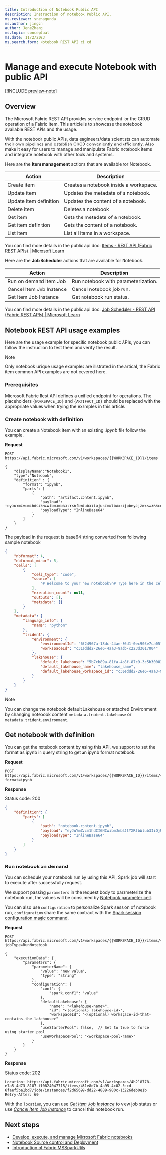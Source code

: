 ```yaml
---
title: Introduction of Notebook Public API
description: Instruction of notebook Public API.
ms.reviewer: snehagunda
ms.author: jingzh
author: JeneZhang
ms.topic: conceptual
ms.date: 11/2/2023
ms.search.form: Notebook REST API ci cd
---
```



# Manage and execute Notebook with public API

[!INCLUDE [preview-note](../includes/feature-preview-note.md)]

## Overview

The Microsoft Fabric REST API provides service endpoint for the CRUD operation of a Fabric item. This article is to showcase the notebook available REST APIs and the usage.

With the notebook public APIs, data engineers/data scientists can automate their own pipelines and establish CI/CD conveniently and efficiently. Also make it easy for users to manage and manipulate Fabric notebook items and integrate notebook with other tools and systems.

Here are the **Item management** actions that are available for Notebook.

|Action   |Description  |
|---------|---------|
|Create item |Creates a notebook inside a workspace.|
|Update item |Updates the metadata of a notebook.|
|Update item definition |Updates the content of a notebook.|
|Delete item |Deletes a notebook|
|Get item |Gets the metadata of a notebook.|
|Get item definition |Gets the content of a notebook.|
|List item | List all items in a workspace.|

You can find more details in the public api doc: [Items - REST API (Fabric REST APIs) | Microsoft Learn](https://review.learn.microsoft.com/en-us/rest/api/fabric/core/items?branch=drafts%2Ffeatures%2Fga-release)

Here are the **Job Scheduler** actions that are available for Notebook.

|Action   |Description  |
|---------|---------|
|Run on demand Item Job|Run notebook with parameterization.|
|Cancel Item Job Instance|Cancel notebook job run.|
|Get Item Job Instance| Get notebook run status.|

You can find more details in the public api doc: [Job Scheduler - REST API (Fabric REST APIs) | Microsoft Learn](https://review.learn.microsoft.com/en-us/rest/api/fabric/core/job-scheduler?branch=drafts%2Ffeatures%2Fga-release)

## Notebook REST API usage examples

Here are the usage example for specific notebook public APIs, you can follow the instruction to test them and verify the result.

> [!NOTE]
> Only notebook unique usage examples are illstrated in the artical, the Fabric item common API examples are not covered here.

### Prerequisites

Microsoft Fabric Rest API defines a unified endpoint for operations. The placeholders `{WORKSPACE_ID}` and `{ARTIFACT_ID}` should be replaced with the appropriate values when trying the examples in this article.

### Create notebook with definition

You can create a Notebook item with an existing _.ipynb_ file follow the example.

**Request**

```http
POST https://api.fabric.microsoft.com/v1/workspaces/{{WORKSPACE_ID}}/items

{
    "displayName":"Notebook1",
    "type":"Notebook",
    "definition" : {
        "format": "ipynb",
        "parts": [
            {
                "path": "artifact.content.ipynb",
                "payload": "eyJuYmZvcm1hdCI6NCwibmJmb3JtYXRfbWlub3IiOjUsImNlbGxzIjpbeyJjZWxsX3R5cGUiOiJjb2RlIiwic291cmNlIjpbIiMgV2VsY29tZSB0byB5b3VyIG5ldyBub3RlYm9va1xuIyBUeXBlIGhlcmUgaW4gdGhlIGNlbGwgZWRpdG9yIHRvIGFkZCBjb2RlIVxuIl0sImV4ZWN1dGlvbl9jb3VudCI6bnVsbCwib3V0cHV0cyI6W10sIm1ldGFkYXRhIjp7fX1dLCJtZXRhZGF0YSI6eyJsYW5ndWFnZV9pbmZvIjp7Im5hbWUiOiJweXRob24ifX19",
                "payloadType": "InlineBase64"
            }
        ]
    }
}
```

The payload in the request is base64 string converted from following sample notebook.

```json
{
    "nbformat": 4,
    "nbformat_minor": 5,
    "cells": [
        {
            "cell_type": "code",
            "source": [
                "# Welcome to your new notebook\n# Type here in the cell editor to add code!\n"
            ],
            "execution_count": null,
            "outputs": [],
            "metadata": {}
        }
    ],
    "metadata": {
        "language_info": {
            "name": "python"
        },
        "trident": {
            "environment": {
                "environmentId": "6524967a-18dc-44ae-86d1-0ec903e7ca05",
                "workspaceId": "c31eddd2-26e6-4aa3-9abb-c223d3017004"
            },
            "lakehouse": {
                "default_lakehouse": "5b7cb89a-81fa-4d8f-87c9-3c5b30083bee",
                "default_lakehouse_name": "lakehouse_name",
                "default_lakehouse_workspace_id": "c31eddd2-26e6-4aa3-9abb-c223d3017004"
            }
        }
    }
}
```

> [!NOTE]
>
> You can change the notebook default Lakehouse or attached Environment by changing notebook content `metadata.trident.lakehouse` or `metadata.trident.environment`.

## Get notebook with definition

You can get the notebook content by using this API, we support to set the format as ipynb in query string to get an ipynb format notebook.

**Request**

```http
POST https://api.fabric.microsoft.com/v1/workspaces/{{WORKSPACE_ID}}/items/{{ARTIFACT_ID}}/GetDefinition?format=ipynb
```

**Response**

Status code: 200

```json
{
    "definition": {
        "parts": [
            {
                "path": "notebook-content.ipynb",
                "payload": "eyJuYmZvcm1hdCI6NCwibmJmb3JtYXRfbWlub3IiOjUsImNlbGxzIjpbeyJjZWxsX3R5cGUiOiJjb2RlIiwic291cmNlIjpbIiMgV2VsY29tZSB0byB5b3VyIG5ldyBub3RlYm9va1xuIyBUeXBlIGhlcmUgaW4gdGhlIGNlbGwgZWRpdG9yIHRvIGFkZCBjb2RlIVxuIl0sImV4ZWN1dGlvbl9jb3VudCI6bnVsbCwib3V0cHV0cyI6W10sIm1ldGFkYXRhIjp7fX1dLCJtZXRhZGF0YSI6eyJsYW5ndWFnZV9pbmZvIjp7Im5hbWUiOiJweXRob24ifX19",
                "payloadType": "InlineBase64"
            }
        ]
    }
}
```

### Run notebook on demand

You can schedule your notebook run by using this API, Spark job will start to execute after successfully request.

We support passing `parameters` in the request body to parameterize the notebook run, the values will be consumed by [Notebook parameter cell](author-execute-notebook.md#designate-a-parameters-cell).

You can also use `configuration` to personalize Spark session of notebook run, `configuration`  share the same contract with the [Spark session configuration magic command](author-execute-notebook.md#spark-session-configuration-magic-command).

**Request**

```http
POST https://api.fabric.microsoft.com/v1/workspaces/{{WORKSPACE_ID}}/items/{{ARTIFACT_ID}}/jobs/instances?jobType=RunNotebook

{
    "executionData": {
        "parameters": {
            "parameterName": {
                "value": "new value",
                "type": "string"
            },
            "configuration": {
                "conf": {
                    "spark.conf1": "value"
                },
                "defaultLakehouse": {  
                    "name": "<lakehouse-name>",
                    "id": "<(optional) lakehouse-id>",
                    "workspaceId": "<(optional) workspace-id-that-contains-the-lakehouse>"
                },
                "useStarterPool": false,  // Set to true to force using starter pool
                "useWorkspacePool": "<workspace-pool-name>"
            }
        }
    }
}
```

**Response**

Status code: 202

```http
Location: https://api.fabric.microsoft.com/v1/workspaces/4b218778-e7a5-4d73-8187-f10824047715/items/431e8d7b-4a95-4c02-8ccd-6faef5ba1bd7/jobs/instances/f2d65699-dd22-4889-980c-15226deb0e1b
Retry-After: 60
```

With the `location`, you can use [_Get Item Job Instance_](https://review.learn.microsoft.com/en-us/rest/api/fabric/core/job-scheduler/get-item-job-instance?branch=drafts%2Ffeatures%2Fga-release&tabs=HTTP) to view job status or use [_Cancel Item Job Instance_](https://review.learn.microsoft.com/en-us/rest/api/fabric/core/job-scheduler/cancel-item-job-instance?branch=drafts%2Ffeatures%2Fga-release&tabs=HTTP) to cancel this notebook run.

## Next steps

- [Develop, execute, and manage Microsoft Fabric notebooks](author-execute-notebook.md)
- [Notebook Source control and Deployment](notebook-source-control-deployment.md)
- [Introduction of Fabric MSSparkUtils](microsoft-spark-utilities.md)

